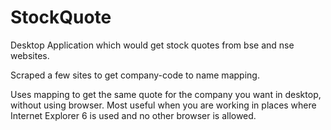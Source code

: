 StockQuote
==========

Desktop Application which would get stock quotes from bse and nse websites.

Scraped a few sites to get company-code to name mapping.

Uses mapping to get the same quote for the company you want in desktop, without using browser. Most useful
when you are working in places where Internet Explorer 6 is used and no other browser is allowed.
